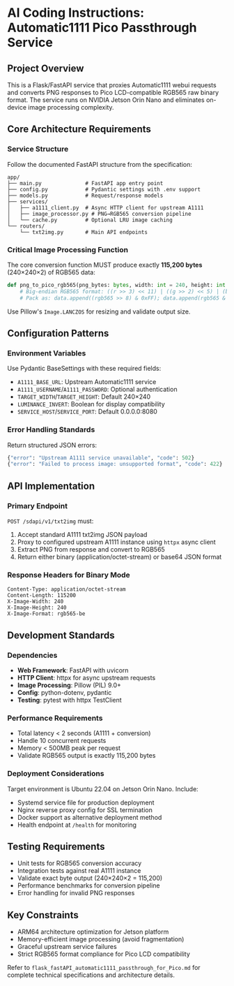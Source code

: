 # AI Coding Instructions: Automatic1111 Pico Passthrough Service

## Project Overview
This is a Flask/FastAPI service that proxies Automatic1111 webui requests and converts PNG responses to Pico LCD-compatible RGB565 raw binary format. The service runs on NVIDIA Jetson Orin Nano and eliminates on-device image processing complexity.

## Core Architecture Requirements

### Service Structure
Follow the documented FastAPI structure from the specification:
```
app/
├── main.py              # FastAPI app entry point
├── config.py            # Pydantic settings with .env support
├── models.py            # Request/response models
├── services/
│   ├── a1111_client.py  # Async HTTP client for upstream A1111
│   ├── image_processor.py # PNG→RGB565 conversion pipeline
│   └── cache.py         # Optional LRU image caching
└── routers/
    └── txt2img.py       # Main API endpoints
```

### Critical Image Processing Function
The core conversion function MUST produce exactly **115,200 bytes** (240×240×2) of RGB565 data:

```python
def png_to_pico_rgb565(png_bytes: bytes, width: int = 240, height: int = 240, luminance_invert: bool = True) -> bytes:
    # Big-endian RGB565 format: ((r >> 3) << 11) | ((g >> 2) << 5) | (b >> 3)
    # Pack as: data.append((rgb565 >> 8) & 0xFF); data.append(rgb565 & 0xFF)
```

Use Pillow's `Image.LANCZOS` for resizing and validate output size.

## Configuration Patterns

### Environment Variables
Use Pydantic BaseSettings with these required fields:
- `A1111_BASE_URL`: Upstream Automatic1111 service
- `A1111_USERNAME`/`A1111_PASSWORD`: Optional authentication
- `TARGET_WIDTH`/`TARGET_HEIGHT`: Default 240×240
- `LUMINANCE_INVERT`: Boolean for display compatibility
- `SERVICE_HOST`/`SERVICE_PORT`: Default 0.0.0.0:8080

### Error Handling Standards
Return structured JSON errors:
```python
{"error": "Upstream A1111 service unavailable", "code": 502}
{"error": "Failed to process image: unsupported format", "code": 422}
```

## API Implementation

### Primary Endpoint
`POST /sdapi/v1/txt2img` must:
1. Accept standard A1111 txt2img JSON payload
2. Proxy to configured upstream A1111 instance using `httpx` async client
3. Extract PNG from response and convert to RGB565
4. Return either binary (application/octet-stream) or base64 JSON format

### Response Headers for Binary Mode
```
Content-Type: application/octet-stream
Content-Length: 115200
X-Image-Width: 240
X-Image-Height: 240
X-Image-Format: rgb565-be
```

## Development Standards

### Dependencies
- **Web Framework**: FastAPI with uvicorn
- **HTTP Client**: httpx for async upstream requests
- **Image Processing**: Pillow (PIL) 9.0+
- **Config**: python-dotenv, pydantic
- **Testing**: pytest with httpx TestClient

### Performance Requirements
- Total latency < 2 seconds (A1111 + conversion)
- Handle 10 concurrent requests
- Memory < 500MB peak per request
- Validate RGB565 output is exactly 115,200 bytes

### Deployment Considerations
Target environment is Ubuntu 22.04 on Jetson Orin Nano. Include:
- Systemd service file for production deployment
- Nginx reverse proxy config for SSL termination
- Docker support as alternative deployment method
- Health endpoint at `/health` for monitoring

## Testing Requirements
- Unit tests for RGB565 conversion accuracy
- Integration tests against real A1111 instance
- Validate exact byte output (240×240×2 = 115,200)
- Performance benchmarks for conversion pipeline
- Error handling for invalid PNG responses

## Key Constraints
- ARM64 architecture optimization for Jetson platform
- Memory-efficient image processing (avoid fragmentation)
- Graceful upstream service failures
- Strict RGB565 format compliance for Pico LCD compatibility

Refer to `flask_fastAPI_automatic1111_passthrough_for_Pico.md` for complete technical specifications and architecture details.